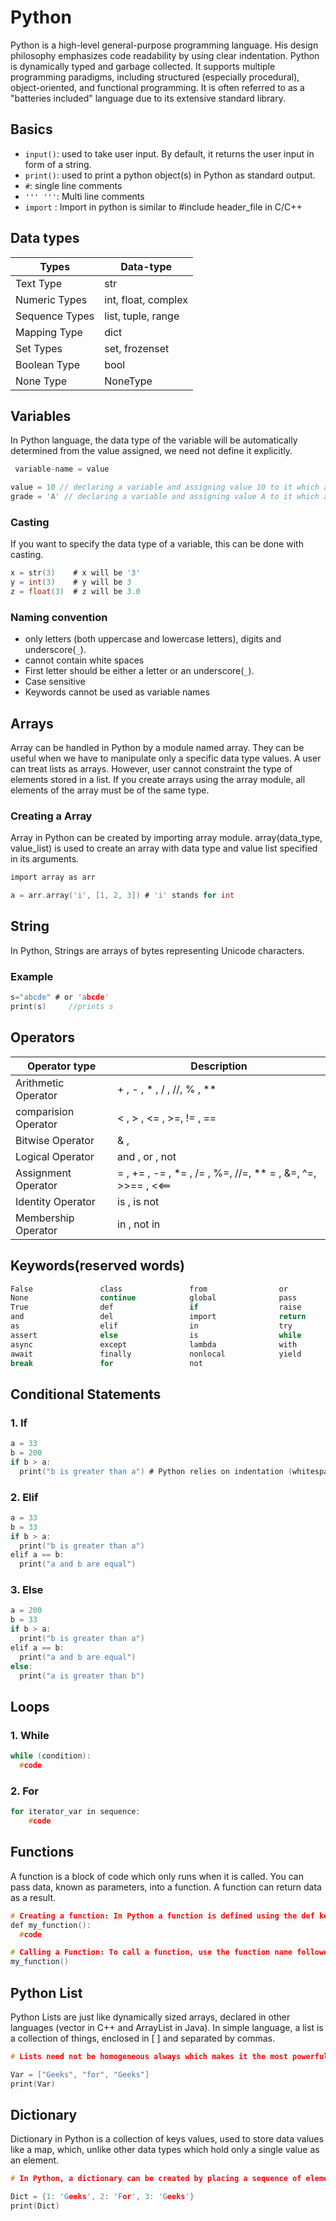 # Python

Python is a high-level general-purpose programming language. His design philosophy emphasizes code readability by using clear indentation. Python is dynamically typed and garbage collected. It supports multiple programming paradigms, including structured (especially procedural), object-oriented, and functional programming. It is often referred to as a "batteries included" language due to its extensive standard library.

## Basics

* `input()`: used to take user input. By default, it returns the user input in form of a string.
* `print()`: used to print a python object(s) in Python as standard output.
* `#`: single line comments
* `''' '''`: Multi line comments
* `import` : Import in python is similar to #include header_file in C/C++

## Data types

| Types | Data-type|
|----|----|
|Text Type | str |
|Numeric Types | int, float, complex   |
|Sequence Types | list, tuple, range |
|Mapping Type | dict |
|Set Types | set, frozenset |
|Boolean Type | bool |
|None Type | NoneType |

## Variables

In Python language, the data type of the variable will be automatically determined from the value assigned, we need not define it explicitly.

```c
 variable-name = value
```

```c
value = 10 // declaring a variable and assigning value 10 to it which automatically gets stored as int
grade = 'A' // declaring a variable and assigning value A to it which automatically gets stored as string
```

### Casting

If you want to specify the data type of a variable, this can be done with casting.

```c
x = str(3)    # x will be '3'
y = int(3)    # y will be 3
z = float(3)  # z will be 3.0
```

### Naming convention

* only letters (both uppercase and lowercase letters), digits and underscore(`_`).
* cannot contain white spaces
* First letter should be either a letter or an underscore(`_`).
* Case sensitive
* Keywords cannot be used as variable names

## Arrays

Array can be handled in Python by a module named array. They can be useful when we have to manipulate only a specific data type values. A user can treat lists as arrays. However, user cannot constraint the type of elements stored in a list. If you create arrays using the array module, all elements of the array must be of the same type.

### Creating a Array

Array in Python can be created by importing array module. array(data_type, value_list) is used to create an array with data type and value list specified in its arguments.

```c
import array as arr

a = arr.array('i', [1, 2, 3]) # 'i' stands for int
```

## String

In Python, Strings are arrays of bytes representing Unicode characters.

### Example

```c
s="abcde" # or 'abcde'
print(s)     //prints s
```

## Operators

| Operator type | Description|
|----|-----|
| Arithmetic Operator|+ , - , * , / , //, % , ** |
| comparision Operator| < , > , <= , >=, != , == |
| Bitwise Operator| &  , | , ^ , >> , << , ~ |
| Logical Operator| and , or , not |
| Assignment Operator| = , += , -= , *= , /= , %=, //=, ** = , &=, ^=, >>== , <<== |
| Identity Operator| is , is not |
| Membership Operator| in , not in |

## Keywords(reserved words)

```c
False               class               from                or
None                continue            global              pass
True                def                 if                  raise
and                 del                 import              return
as                  elif                in                  try
assert              else                is                  while
async               except              lambda              with
await               finally             nonlocal            yield
break               for                 not
```

## Conditional Statements

### 1. If

```c
a = 33
b = 200
if b > a:
  print("b is greater than a") # Python relies on indentation (whitespace at the beginning of a line) to define scope in the code. 
```

### 2. Elif

```c
a = 33
b = 33
if b > a:
  print("b is greater than a")
elif a == b:
  print("a and b are equal")
```

### 3. Else

```c
a = 200
b = 33
if b > a:
  print("b is greater than a")
elif a == b:
  print("a and b are equal")
else:
  print("a is greater than b")
```

## Loops

### 1. While

```c
while (condition):
  #code
```

### 2. For

```c
for iterator_var in sequence:
    #code
```

## Functions

A function is a block of code which only runs when it is called. You can pass data, known as parameters, into a function. A function can return data as a result.

```c
# Creating a function: In Python a function is defined using the def keyword 
def my_function():
  #code

# Calling a Function: To call a function, use the function name followed by parenthesis
my_function()
```
## Python List
Python Lists are just like dynamically sized arrays, declared in other languages (vector in C++ and ArrayList in Java). In simple language, a list is a collection of things, enclosed in [ ] and separated by commas. 
```c
# Lists need not be homogeneous always which makes it the most powerful tool in Python. A single list may contain DataTypes like Integers, Strings, as well as Objects. Lists are mutable, and hence, they can be altered even after their creation.

Var = ["Geeks", "for", "Geeks"]
print(Var)
```
## Dictionary
Dictionary in Python is a collection of keys values, used to store data values like a map, which, unlike other data types which hold only a single value as an element.
```c
# In Python, a dictionary can be created by placing a sequence of elements within curly {} braces, separated by ‘comma’.

Dict = {1: 'Geeks', 2: 'For', 3: 'Geeks'}
print(Dict)

```
